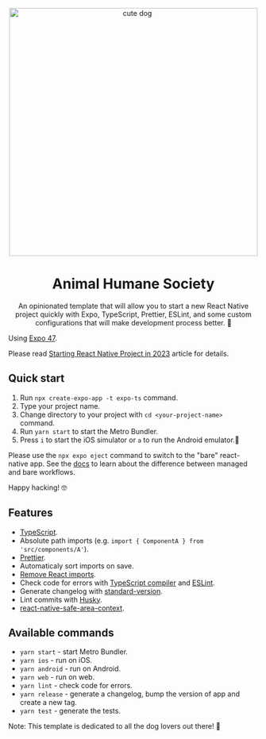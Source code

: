 <p align="center">
  <img src="https://unsplash.com/photos/LB_S8Ny-IHs" alt="cute dog" width="500"/>
</p>

<h1 align="center">Animal Humane Society</h1>

<p align="center">
  An opinionated template that will allow you to start a new React Native project quickly with Expo, TypeScript, Prettier, ESLint, and some custom configurations that will make development process better. 💖
</p>

Using [Expo 47](https://blog.expo.dev/expo-sdk-47-a0f6f5c038af).

Please read [Starting React Native Project in 2023](https://dev.to/vladimirvovk/starting-react-native-project-in-2023-2le) article for details.

## Quick start

1. Run `npx create-expo-app -t expo-ts` command.
2. Type your project name.
3. Change directory to your project with `cd <your-project-name>` command.
4. Run `yarn start` to start the Metro Bundler.
5. Press `i` to start the iOS simulator or `a` to run the Android emulator.📱

Please use the `npx expo eject` command to switch to the "bare" react-native app. See the [docs](https://docs.expo.dev/introduction/managed-vs-bare/) to learn about the difference between managed and bare workflows.

Happy hacking! 🤓

## Features

- [TypeScript](https://www.typescriptlang.org/).
- Absolute path imports (e.g. `import { ComponentA } from 'src/components/A'`).
- [Prettier](https://prettier.io/).
- Automaticaly sort imports on save.
- [Remove React imports](https://reactjs.org/blog/2020/09/22/introducing-the-new-jsx-transform.html).
- Check code for errors with [TypeScript compiler](https://www.typescriptlang.org/tsconfig#noEmit) and [ESLint](https://eslint.org/).
- Generate changelog with [standard-version](https://github.com/conventional-changelog/standard-version).
- Lint commits with [Husky](https://github.com/typicode/husky).
- [react-native-safe-area-context](https://docs.expo.dev/versions/latest/sdk/safe-area-context/).

## Available commands

- `yarn start` - start Metro Bundler.
- `yarn ios` - run on iOS.
- `yarn android` - run on Android.
- `yarn web` - run on web.
- `yarn lint` - check code for errors.
- `yarn release` - generate a changelog, bump the version of app and create a new tag.
- `yarn test` - generate the tests.

Note: This template is dedicated to all the dog lovers out there! 🐶
